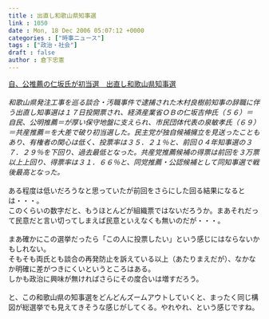 ```yaml
---
title : 出直し和歌山県知事選
link : 1050
date : Mon, 18 Dec 2006 05:07:12 +0000
categories : ["時事ニュース"]
tags : ["政治・社会"]
draft : false
author : 倉下忠憲
---
```


<A HREF="http://www.asahi.com/politics/update/1217/003.html" TARGET="_blank">自、公推薦の仁坂氏が初当選　出直し和歌山県知事選</A><BR><BR><I>和歌山県発注工事を巡る談合・汚職事件で逮捕された木村良樹前知事の辞職に伴う出直し知事選は１７日投開票され、経済産業省ＯＢの仁坂吉伸氏（５６）＝自民、公明推薦＝が厚い保守地盤に支えられ、市民団体代表の泉敏孝氏（６９）＝共産推薦＝を大差で破り初当選した。民主党が独自候補擁立を見送ったこともあり、有権者の関心は低く、投票率は３５．２１％と、前回０４年知事選の３７．２９％を下回り、過去最低となった。共産党推薦候補の得票は前回を３万票以上上回り、得票率は３１．６６％と、同党推薦・公認候補として同知事選で戦後最高となった。</I><BR><BR>ある程度は低いだろうなと思っていたが前回をさらにした回る結果になるとは・・・。<BR>このくらいの数字だと、もうほとんどが組織票ではないだろうか。まあそれだって民意だと言い切ってしまえば民意といえなくも無いのだが・・・。<BR><BR>まあ確かにこの選挙だったら「この人に投票したい」という感じにはならないかもしれない。<BR>そもそも両氏とも談合の再発防止を訴えている以上（あたりまえだが）、なかなか明確に差がつきにくいというところはある。<BR>しかも政治に興味が無ければさらにその度合いは増すだろう。<BR><BR>と、この和歌山県の知事選をどんどんズームアウトしていくと、まったく同じ構図が総選挙でも見えてきそうな感じがしてくる。やれやれ、という感じですね。<br><br>
